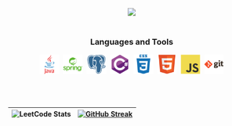 
<div id="header" align="center">
  <img src="https://media.tenor.com/IXcAfMNnsBMAAAAM/crocodile-explosion.gif" width="150"/>  
  <div>
<img src="https://komarev.com/ghpvc/?username=p&style=flat-square&color=blue" alt=""/></div>
</div>

<h3 align="center"> Languages and Tools </h3>
<div align="center">
  <img src="https://github.com/devicons/devicon/blob/master/icons/java/java-original-wordmark.svg" title="Java" alt="Java" width="40" height="40"/>&nbsp;
  <img src="https://github.com/devicons/devicon/blob/master/icons/spring/spring-original-wordmark.svg" title="Spring" alt="Spring" width="40" height="40"/>&nbsp;
  <img src="https://raw.githubusercontent.com/devicons/devicon/1119b9f84c0290e0f0b38982099a2bd027a48bf1/icons/postgresql/postgresql-plain.svg" title="postgreSQL" alt="postgreSQL" width="40" height="40"/>&nbsp;
  <img src="https://raw.githubusercontent.com/devicons/devicon/1119b9f84c0290e0f0b38982099a2bd027a48bf1/icons/csharp/csharp-original.svg" title="C#" alt="C#" width="40" height="40"/>&nbsp;
  <img src="https://github.com/devicons/devicon/blob/master/icons/css3/css3-plain-wordmark.svg"  title="CSS3" alt="CSS" width="40" height="40"/>&nbsp;
  <img src="https://github.com/devicons/devicon/blob/master/icons/html5/html5-original.svg" title="HTML5" alt="HTML" width="40" height="40"/>&nbsp;
  <img src="https://github.com/devicons/devicon/blob/master/icons/javascript/javascript-original.svg" title="JavaScript" alt="JavaScript" width="40" height="40"/>&nbsp;
  <img src="https://github.com/devicons/devicon/blob/master/icons/git/git-original-wordmark.svg" title="Git" **alt="Git" width="40" height="40"/>
</div>

 <br>
  <br>
   <br>
   
|![LeetCode Stats](https://leetcard.jacoblin.cool/porunit?theme=nord&font=ABeeZee)|[![GitHub Streak](http://github-readme-streak-stats.herokuapp.com?user=porunit&theme=nord&hide_border=true&date_format=M%20j%5B%2C%20Y%5D&card_width=500)](https://git.io/streak-stats)|
|:-:|:-:|

